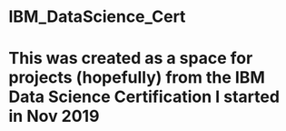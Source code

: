 # IBM_DataScience_Cert

# This was created as a space for projects (hopefully) from the IBM Data Science Certification I started in Nov 2019
